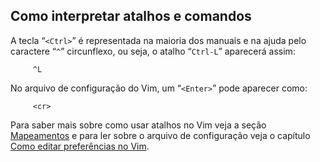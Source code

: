 Como interpretar atalhos e comandos
-----------------------------------

A tecla “`<Ctrl>`” é representada na maioria dos manuais e na ajuda pelo
caractere “`^`” circunflexo, ou seja, o atalho “`Ctrl-L`” aparecerá assim:

         ^L

No arquivo de configuração do Vim, um “`<Enter>`” pode aparecer como:

         <cr>

Para saber mais sobre como usar atalhos no Vim veja a seção
[Mapeamentos]() e para ler sobre o arquivo de configuração veja
o capítulo [Como editar preferências no Vim]().
